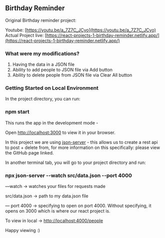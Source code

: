 ## Birthday Reminder

Original Birthday reminder project: 

Youtube: [https://youtu.be/a_7Z7C_JCyo](https://youtu.be/a_7Z7C_JCyo)
Actual Project live: [https://react-projects-1-birthday-reminder.netlify.app/](https://react-projects-1-birthday-reminder.netlify.app/)

### What were my modifications?

1. Having the data in a JSON file
2. Ability to add people to JSON file via Add button
3. Ability to delete people from JSON file via Clear All button


### Getting Started on Local Environment

In the project directory, you can run:

### npm start

This runs the app in the development mode - 

Open [http://localhost:3000](http://localhost:3000) to view it in your browser.

In this project we are using [json-server](https://github.com/typicode/json-server) - this allows us to create a rest api to post + delete from, for more information on this specifically: please view the GitHub page linked.

In another terminal tab, you will go to your project directory and run:

### npx json-server --watch src/data.json --port 4000

—watch -> watches your files for requests made

src/data.json -> path to my data.json file

— port 4000 -> specifying to open on port 4000. Without specifying, it opens on 3000 which is where our react project is.

To view in local -> [http://localhost:4000/people](http://localhost:8000/people)

Happy viewing :)

